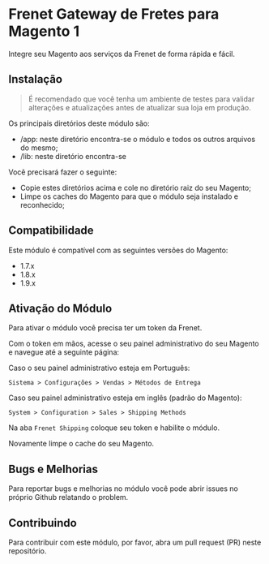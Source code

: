 # Frenet Gateway de Fretes para Magento 1
Integre seu Magento aos serviços da Frenet de forma rápida e fácil.

## Instalação
> É recomendado que você tenha um ambiente de testes para validar alterações e atualizações antes de atualizar sua loja em produção.

Os principais diretórios deste módulo são:

- /app: neste diretório encontra-se o módulo e todos os outros arquivos do mesmo;
- /lib: neste diretório encontra-se 

Você precisará fazer o seguinte:

- Copie estes diretórios acima e cole no diretório raiz do seu Magento;
- Limpe os caches do Magento para que o módulo seja instalado e reconhecido;

## Compatibilidade

Este módulo é compatível com as seguintes versões do Magento:

- 1.7.x
- 1.8.x
- 1.9.x

## Ativação do Módulo

Para ativar o módulo você precisa ter um token da Frenet.

Com o token em mãos, acesse o seu painel administrativo do seu Magento e navegue até a seguinte página:

Caso o seu painel administrativo esteja em Português:

`Sistema > Configurações > Vendas > Métodos de Entrega`

Caso seu painel administrativo esteja em inglês (padrão do Magento):

`System > Configuration > Sales > Shipping Methods`

Na aba `Frenet Shipping` coloque seu token e habilite o módulo.

Novamente limpe o cache do seu Magento.

## Bugs e Melhorias

Para reportar bugs e melhorias no módulo você pode abrir issues no próprio Github relatando o problem.

## Contribuindo

Para contribuir com este módulo, por favor, abra um pull request (PR) neste repositório.
